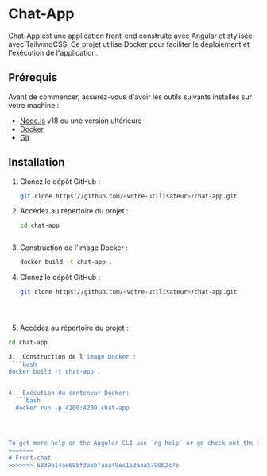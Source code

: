 
# Chat-App

Chat-App est une application front-end construite avec Angular et stylisée avec TailwindCSS. Ce projet utilise Docker pour faciliter le déploiement et l'exécution de l'application.

## Prérequis

Avant de commencer, assurez-vous d'avoir les outils suivants installés sur votre machine :

- [Node.js](https://nodejs.org/) v18 ou une version ultérieure
- [Docker](https://www.docker.com/)
- [Git](https://git-scm.com/)

## Installation

1. Clonez le dépôt GitHub :

   ```bash
   git clone https://github.com/<votre-utilisateur>/chat-app.git


2. Accédez au répertoire du projet  :

   ```bash
   cd chat-app



3. Construction de l'image Docker :

   ```bash
   docker build -t chat-app .


1. Clonez le dépôt GitHub :

   ```bash
   git clone https://github.com/<votre-utilisateur>/chat-app.git



   

2. Accédez au répertoire du projet  :
 ```bash
 cd chat-app

3.  Construction de l'image Docker :
  ```bash
 docker build -t chat-app .
    

4.  Exécution du conteneur Docker:
   ```bash
   docker run -p 4200:4200 chat-app
 



To get more help on the Angular CLI use `ng help` or go check out the [Angular CLI Overview and Command Reference](https://angular.io/cli) page.
=======
# Front-chat
>>>>>>> 6839b14ae685f3a5bfaaa49ec153aaa5790b2c7e

